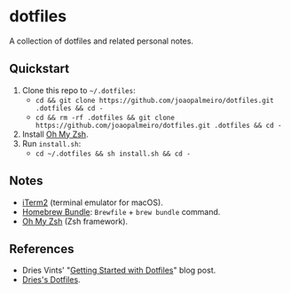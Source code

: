 # dotfiles

A collection of dotfiles and related personal notes.

## Quickstart

1. Clone this repo to `~/.dotfiles`:
   - `cd && git clone https://github.com/joaopalmeiro/dotfiles.git .dotfiles && cd -`
   - `cd && rm -rf .dotfiles && git clone https://github.com/joaopalmeiro/dotfiles.git .dotfiles && cd -`
2. Install [Oh My Zsh](https://github.com/ohmyzsh/ohmyzsh).
3. Run `install.sh`:
   - `cd ~/.dotfiles && sh install.sh && cd -`

## Notes

- [iTerm2](https://iterm2.com/) (terminal emulator for macOS).
- [Homebrew Bundle](https://github.com/Homebrew/homebrew-bundle): `Brewfile` + `brew bundle` command.
- [Oh My Zsh](https://github.com/ohmyzsh/ohmyzsh) (Zsh framework).

## References

- Dries Vints' "[Getting Started with Dotfiles](https://driesvints.com/blog/getting-started-with-dotfiles)" blog post.
- [Dries's Dotfiles](https://github.com/driesvints/dotfiles).
